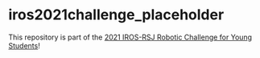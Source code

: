 # iros2021challenge_placeholder

This repository is part of the [2021 IROS-RSJ Robotic Challenge for Young Students](https://roboticslab-uc3m.github.io/challenge-iros2021)!
